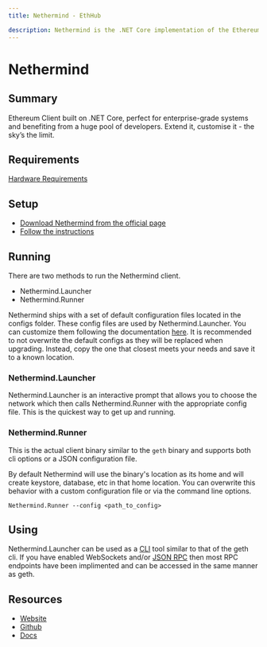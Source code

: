 ```yaml
---
title: Nethermind - EthHub

description: Nethermind is the .NET Core implementation of the Ethereum protocol. It is fast, open source software that is actively maintained.
---
```


# Nethermind

## Summary

Ethereum Client built on .NET Core, perfect for enterprise-grade systems and benefiting from a huge pool of developers. Extend it, customise it - the sky’s the limit.

## Requirements

[Hardware Requirements](https://docs.nethermind.io/nethermind/first-steps-with-nethermind/hardware-requirements)


## Setup

* [Download Nethermind from the official page](http://downloads.nethermind.io/)
* [Follow the instructions](https://docs.nethermind.io/nethermind/first-steps-with-nethermind/getting-started)

## Running

There are two methods to run the Nethermind client.

* Nethermind.Launcher
* Nethermind.Runner

Nethermind ships with a set of default configuration files located in the configs folder. These config files are used by Nethermind.Launcher. You can customize them following the documentation [here](https://docs.nethermind.io/nethermind/ethereum-client/configuration). It is recommended to not overwrite the default configs as they will be replaced when upgrading. Instead, copy the one that closest meets your needs and save it to a known location.

### Nethermind.Launcher
Nethermind.Launcher is an interactive prompt that allows you to choose the network which then calls Nethermind.Runner with the appropriate config file. This is the quickest way to get up and running.

### Nethermind.Runner
This is the actual client binary similar to the `geth` binary and supports both cli options or a JSON configuration file.

By default Nethermind will use the binary's location as its home and will create keystore, database, etc in that home location. You can overwrite this behavior with a custom configuration file or via the command line options.

`Nethermind.Runner --config <path_to_config>`

## Using

Nethermind.Launcher can be used as a [CLI](https://docs.nethermind.io/nethermind/nethermind-utilities/cli) tool similar to that of the geth cli. If you have enabled WebSockets and/or [JSON RPC](https://docs.nethermind.io/nethermind/ethereum-client/json-rpc) then most RPC endpoints have been implimented and can be accessed in the same manner as geth.

## Resources
* [Website](https://nethermind.io/client)
* [Github](https://github.com/NethermindEth/nethermind)
* [Docs](https://docs.nethermind.io/nethermind/)
